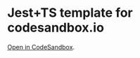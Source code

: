 # Jest+TS template for codesandbox.io

[Open in CodeSandbox](https://codesandbox.io/s/github/ksaaskil/codesandbox-jest-ts-browser).
